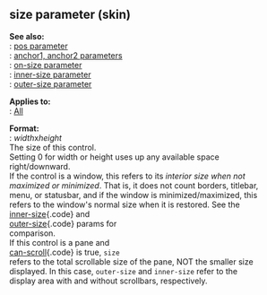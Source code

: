 ## size parameter (skin)    
**See also:**    
:   [pos parameter](/%7Bskin%7D/param/pos)    
:   [anchor1, anchor2 parameters](/%7Bskin%7D/param/anchor)    
:   [on-size parameter](/%7Bskin%7D/param/on-size)    
:   [inner-size parameter](/%7Bskin%7D/param/inner-size)    
:   [outer-size parameter](/%7Bskin%7D/param/outer-size)    
<!-- -->    
**Applies to:**    
:   [All](/%7Bskin%7D/control)    
<!-- -->    
**Format:**    
:   *width*x*height*    
The size of this control.    
Setting 0 for width or height uses up any available space    
right/downward.    
If the control is a window, this refers to its *interior size when not    
maximized or minimized*. That is, it does not count borders, titlebar,    
menu, or statusbar, and if the window is minimized/maximized, this    
refers to the window\'s normal size when it is restored. See the    
[inner-size](/%7Bskin%7D/param/inner-size){.code} and    
[outer-size](/%7Bskin%7D/param/outer-size){.code} params for    
comparison.    
If this control is a pane and    
[can-scroll](/%7Bskin%7D/param/can-scroll){.code} is true, `size`    
refers to the total scrollable size of the pane, NOT the smaller size    
displayed. In this case, `outer-size` and `inner-size` refer to the    
display area with and without scrollbars, respectively.  